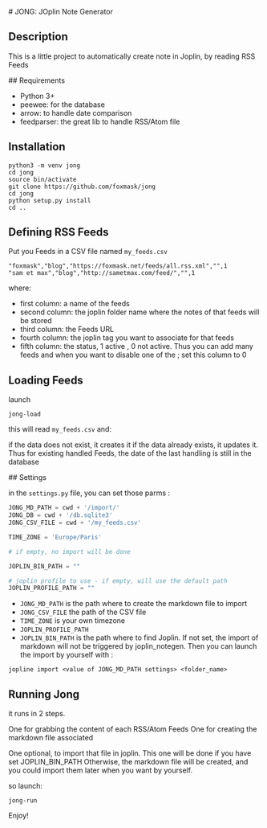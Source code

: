 # JONG: JOplin Note Generator

## Description

This is a little project to automatically create note in Joplin, by reading RSS Feeds

## Requirements

* Python 3+
* peewee: for the database
* arrow: to handle date comparison
* feedparser: the great lib to handle RSS/Atom file

## Installation

```
python3 -m venv jong
cd jong
source bin/activate
git clone https://github.com/foxmask/jong
cd jong
python setup.py install
cd ..
```

## Defining RSS Feeds

Put you Feeds in a CSV file named `my_feeds.csv`

```csv
"foxmask","blog","https://foxmask.net/feeds/all.rss.xml","",1
"sam et max","blog","http://sametmax.com/feed/","",1
``` 
where:

* first column: a name of the feeds
* second column: the joplin folder name where the notes of that feeds will be stored
* third column: the Feeds URL
* fourth column: the joplin tag you want to associate for that feeds
* fifth column: the status, 1 active , 0 not active. Thus you can add many feeds and when you want to disable one of the ; set this column to 0

## Loading Feeds

launch

```
jong-load
```

this will read `my_feeds.csv` and:

if the data does not exist, it creates it
if the data already exists, it updates it. Thus for existing handled Feeds, the date of the last handling is still in the database 

## Settings 

in the `settings.py` file, you can set those parms :

```python  
JONG_MD_PATH = cwd + '/import/'
JONG_DB = cwd + '/db.sqlite3'
JONG_CSV_FILE = cwd + '/my_feeds.csv'

TIME_ZONE = 'Europe/Paris'

# if empty, no import will be done

JOPLIN_BIN_PATH = ""

# joplin profile to use - if empty, will use the default path
JOPLIN_PROFILE_PATH = ""
```

* `JONG_MD_PATH` is the path where to create the markdown file to import
* `JONG_CSV_FILE` the path of the CSV file
* `TIME_ZONE` is your own timezone
* `JOPLIN_PROFILE_PATH` 
* `JOPLIN_BIN_PATH` is the path where to find Joplin. If not set, the import of markdown will not be triggered by joplin_notegen.
Then you can launch the import by yourself with :

```
jopline import <value of JONG_MD_PATH settings> <folder_name>  
```

## Running Jong

it runs in 2 steps.

One for grabbing the content of each RSS/Atom Feeds
One for creating the markdown file associated 

One optional, to import that file in joplin. This one will be done if you have set JOPLIN_BIN_PATH
Otherwise, the markdown file will be created, and you could import them later when you want by yourself. 

so launch:
```
jong-run
``` 

Enjoy!